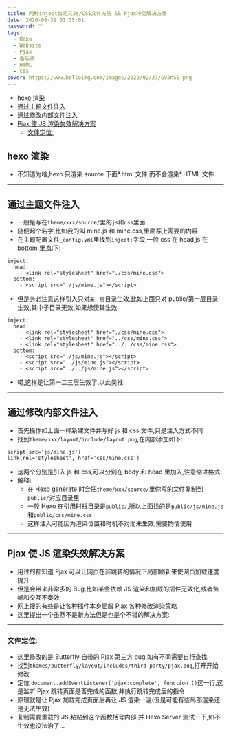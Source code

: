```yaml
---
title: 两种inject自定义Js/CSS文件方法 && Pjax冲突解决方案
date: 2020-08-31 01:35:01
password: ""
tags:
  - Hexo
  - Website
  - Pjax
  - 备忘录
  - HTML
  - CSS
cover: https://www.helloimg.com/images/2022/02/27/GVJnSE.png
---
```


<!--
 * @Author: Weidows
 * @Date: 2020-08-31 01:35:01
 * @LastEditors: Weidows
 * @LastEditTime: 2021-03-21 17:05:45
 * @FilePath: \Weidowsd:\Game\Github\Blog-private\source\_posts\Web\Node\Hexo\inject_method.md
-->

- [hexo 渲染](#hexo-渲染)
- [通过主题文件注入](#通过主题文件注入)
- [通过修改内部文件注入](#通过修改内部文件注入)
- [Pjax 使 JS 渲染失效解决方案](#pjax-使-js-渲染失效解决方案)
  - [文件定位:](#文件定位)

## hexo 渲染

- 不知道为啥,hexo 只渲染 source 下面*.html 文件,而不会渲染*.HTML 文件.

---

## 通过主题文件注入

- 一般是写在`theme/xxx/source/`里的`js`和`css`里面
- 随便起个名字,比如我的叫 mine.js 和 mine.css,里面写上需要的内容
- 在主题配置文件`_config.yml`里找到`inject:`字段,一般 css 在 head,js 在 bottom 里,如下:

```
inject:
  head:
    - <link rel="stylesheet" href="./css/mine.css">
  bottom:
    - <script src="./js/mine.js"></script>
```

- 但是务必注意这样引入只对`某一层`目录生效,比如上面只对 public/第一层目录生效,其中子目录无效,如果想使其生效:

```
inject:
  head:
    - <link rel="stylesheet" href="./css/mine.css">
    - <link rel="stylesheet" href="../css/mine.css">
    - <link rel="stylesheet" href="../../css/mine.css">
  bottom:
    - <script src="./js/mine.js"></script>
    - <script src="../js/mine.js"></script>
    - <script src="../../js/mine.js"></script>
```

- 喏,这样是让第一二三层生效了,以此类推.

---

## 通过修改内部文件注入

- 首先操作如上面一样新建文件并写好 js 和 css 文件,只是注入方式不同
- 找到`theme/xxx/layout/include/layout.pug`,在内部添加如下:

```
script(src='js/mine.js')
link(rel='stylesheet', href='css/mine.css')
```

- 这两个分别是引入 js 和 css,可以分别在 body 和 head 里加入,注意缩进格式!
- 解释:
  - 在 Hexo generate 时会把`theme/xxx/source/`里你写的文件复制到`public/`对应目录里
  - 一般 Hexo 在引用时根目录是`public/`,所以上面找的是`public/js/mine.js`和`public/css/mine.css`
  - 这样注入可能因为渲染位置和时机不对而未生效,需要酌情使用

---

## Pjax 使 JS 渲染失效解决方案

- 用过的都知道 Pjax 可以让网页在非跳转的情况下局部刷新来使网页加载速度提升
- 但是会带来非常多的 Bug,比如某些依赖 JS 渲染和加载的插件无效化,或者监听和交互不奏效
- 网上搜的有些是让各种插件本身屈服 Pjax 各种修改渲染策略
- 这里提出一个虽然不是新方法但是也是个不错的解决方案:

---

### 文件定位:

- 这里修改的是 Butterfly 自带的 Pjax 第三方 pug,如有不同需要自行查找
- 找到`themes/butterfly/layout/includes/third-party/pjax.pug`,打开开始修改
- 定位 `document.addEventListener('pjax:complete', function ()`这一行,这是监听 Pjax 跳转页面是否完成的函数,并执行跳转完成后的指令
- 原理就是让 Pjax 加载完成页面后再让 JS 渲染一遍(但是可能有些局部渲染还是无法生效)
- 复制需要重载的 JS,粘贴到这个函数括号内部,并 Hexo Server 测试一下,如不生效也没法治了...
